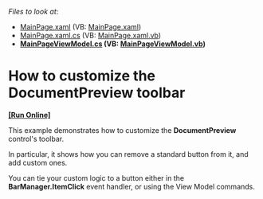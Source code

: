 <!-- default file list -->
*Files to look at*:

* [MainPage.xaml](./CS/SilverlightApplication1/MainPage.xaml) (VB: [MainPage.xaml](./VB/SilverlightApplication1/MainPage.xaml))
* [MainPage.xaml.cs](./CS/SilverlightApplication1/MainPage.xaml.cs) (VB: [MainPage.xaml.vb](./VB/SilverlightApplication1/MainPage.xaml.vb))
* **[MainPageViewModel.cs](./CS/SilverlightApplication1/MainPageViewModel.cs) (VB: [MainPageViewModel.vb](./VB/SilverlightApplication1/MainPageViewModel.vb))**
<!-- default file list end -->
# How to customize the DocumentPreview toolbar
<!-- run online -->
**[[Run Online]](https://codecentral.devexpress.com/e2936)**
<!-- run online end -->


<p>This example demonstrates how to customize the <strong>DocumentPreview</strong> control's toolbar.</p><p>In particular, it shows how you can remove a standard button from it, and add custom ones.</p><p>You can tie your custom logic to a button either in the <strong>BarManager.ItemClick</strong> event handler, or using the View Model commands.</p><p></p>

<br/>


